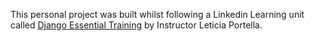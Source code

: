 This personal project was built whilst following a Linkedin Learning unit called [Django Essential Training](https://www.linkedin.com/learning-login/share?forceAccount=false&redirect=https%3A%2F%2Fwww.linkedin.com%2Flearning%2Fdjango-essential-training%3Ftrk%3Dshare_ent_url%26shareId%3DUzCcpqD6RL%252BwOOIZiXRY%252BA%253D%253D) by Instructor Leticia Portella.
